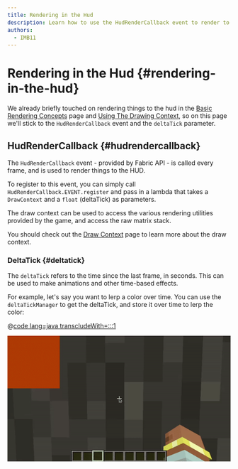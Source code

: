 ```yaml
---
title: Rendering in the Hud
description: Learn how to use the HudRenderCallback event to render to the hud.
authors:
  - IMB11
---
```


# Rendering in the Hud {#rendering-in-the-hud}

We already briefly touched on rendering things to the hud in the [Basic Rendering Concepts](./basic-concepts) page and [Using The Drawing Context](./draw-context), so on this page we'll stick to the `HudRenderCallback` event and the `deltaTick` parameter.

## HudRenderCallback {#hudrendercallback}

The `HudRenderCallback` event - provided by Fabric API - is called every frame, and is used to render things to the HUD.

To register to this event, you can simply call `HudRenderCallback.EVENT.register` and pass in a lambda that takes a `DrawContext` and a `float` (deltaTick) as parameters.

The draw context can be used to access the various rendering utilities provided by the game, and access the raw matrix stack.

You should check out the [Draw Context](./draw-context) page to learn more about the draw context.

### DeltaTick {#deltatick}

The `deltaTick` refers to the time since the last frame, in seconds. This can be used to make animations and other time-based effects.

For example, let's say you want to lerp a color over time. You can use the `deltaTickManager` to get the deltaTick, and store it over time to lerp the color:

@[code lang=java transcludeWith=:::1](@/reference/latest/src/client/java/com/example/docs/rendering/HudRenderingEntrypoint.java)

![Lerping a color over time](/assets/develop/rendering/hud-rendering-deltatick.webp)
